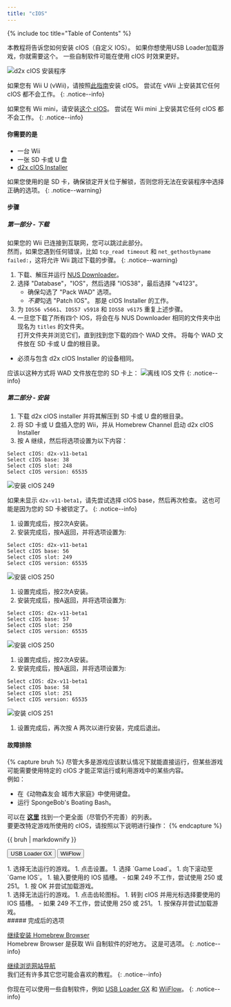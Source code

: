 ```yaml
---
title: "cIOS"
---
```


{% include toc title="Table of Contents" %}

本教程将告诉您如何安装 cIOS（自定义 IOS）。 如果你想使用USB Loader加载游戏，你就需要这个。 一些自制软件可能在使用 cIOS 时效果更好。

![d2x cIOS 安装程序](/images/cios/cIOS.png)

如果您有 Wii U (vWii)，请按照[此指南](https://wiiu.hacks.guide/#/vwii-modding)安装 cIOS。 尝试在 vWii 上安装其它任何 cIOS 都不会工作。
{: .notice--info}

如果您有 Wii mini，请安装[这个 cIOS](cios-mini)。 尝试在 Wii mini 上安装其它任何 cIOS 都不会工作。
{: .notice--info}

#### 你需要的是

- 一台 Wii
- 一张 SD 卡或 U 盘
- [d2x cIOS Installer](https://hbb1.oscwii.org/hbb/d2x-cios-installer/d2x-cios-installer.zip)

如果您使用的是 SD 卡，确保锁定开关位于解锁，否则您将无法在安装程序中选择正确的选项。
{: .notice--warning}

#### 步骤

##### 第一部分 - 下载

如果您的 Wii 已连接到互联网，您可以跳过此部分。 <br/> 然而，如果您遇到任何错误，比如 `tcp_read timeout` 和 `net_gethostbyname failed:`，这将允许 Wii 跳过下载的步骤。
{: .notice--warning}

1. 下载、解压并运行 [NUS Downloader](https://github.com/WiiDatabase/nusdownloader/releases/latest/download/NUSD-Mod-NUS-Fix.zip)。
1. 选择 "Database"，"IOS"，然后选择 "IOS38"，最后选择 "v4123"。
   - 确保勾选了 "Pack WAD" 选项。
   - *不要*勾选 "Patch IOS"。 那是 cIOS Installer 的工作。
1. 为 `IOS56 v5661`、`IOS57 v5918` 和 `IOS58 v6175` 重复上述步骤。
1. 一旦您下载了所有四个 IOS，将会在与 NUS Downloader 相同的文件夹中出现名为 `titles` 的文件夹。 <br/> 打开文件夹并浏览它们，直到找到您下载的四个 WAD 文件。 将每个 WAD 文件放在 SD 卡或 U 盘的根目录。
  - 必须与包含 d2x cIOS Installer 的设备相同。

应该以这种方式将 WAD 文件放在您的 SD 卡上： ![离线 IOS 文件](/images/cios/d2x_offline_ios.png)
{: .notice--info}
##### 第二部分 - 安装

1. 下载 d2x cIOS installer 并将其解压到 SD 卡或 U 盘的根目录。
1. 将 SD 卡或 U 盘插入您的 Wii，并从 Homebrew Channel 启动 d2x cIOS Installer
1. 按 A 继续，然后将选项设置为以下内容：

```
Select cIOS: d2x-v11-beta1
Select cIOS base: 38
Select cIOS slot: 248
Select cIOS version: 65535
```

![安装 cIOS 249](/images/cios/d2x_v11_248.png)

如果未显示 `d2x-v11-beta1`，请先尝试选择 cIOS base，然后再次检查。 这也可能是因为您的 SD 卡被锁定了。
{: .notice--info}

1. 设置完成后，按2次A安装。
1. 安装完成后，按A返回，并将选项设置为:

```
Select cIOS: d2x-v11-beta1
Select cIOS base: 56
Select cIOS slot: 249
Select cIOS version: 65535
```

![安装 cIOS 250](/images/cios/d2x_v11_249.png)

1. 设置完成后，按2次A安装。
1. 安装完成后，按A返回，并将选项设置为:

```
Select cIOS: d2x-v11-beta1
Select cIOS base: 57
Select cIOS slot: 250
Select cIOS version: 65535
```

![安装 cIOS 250](/images/cios/d2x_v11_250.png)

1. 设置完成后，按2次A安装。
1. 安装完成后，按A返回，并将选项设置为:

```
Select cIOS: d2x-v11-beta1
Select cIOS base: 58
Select cIOS slot: 251
Select cIOS version: 65535
```

![安装 cIOS 251](/images/cios/d2x_v11_251.png)

1. 设置完成后，再次按 A 两次以进行安装，完成后退出。

#### 故障排除

{% capture bruh %}
尽管大多是游戏应该默认情况下就能直接运行，但某些游戏可能需要使用特定的 cIOS 才能正常运行或利用游戏中的某些内容。<br> 例如：

- 在《动物森友会 城市大家庭》中使用键盘。
- 运行 SpongeBob's Boating Bash。

可以在 [**这里**](https://wiki.gbatemp.net/wiki/Wii_cIOS_base_Compatibility_List) 找到一个更全面（尽管仍不完善）的列表。<br> 要更改特定游戏所使用的 cIOS，请按照以下说明进行操作：
{% endcapture %}

<div class="notice--warning">{{ bruh | markdownify }}</div>

<button class="tablinks btn btn--large btn--primary" id="defaultOpen" onclick="openTab(event, 'usbloadergx')">USB Loader GX</button>
<button class="tablinks btn btn--large btn--info" onclick="openTab(event, 'wiiflow')">WiiFlow</button>

<div id="usbloadergx" class="blanktabcontent" markdown="1">
1. 选择无法运行的游戏。
1. 点击设置。
1. 选择 `Game Load`。
1. 向下滚动至 `Game IOS`。
1. 输入要使用的 IOS 插槽。
    - 如果 249 不工作，尝试使用 250 或 251。
1. 按 OK 并尝试加载游戏。
</div>
<div id="wiiflow" class="blanktabcontent" markdown="1">
1. 选择无法运行的游戏。
1. 点击齿轮图标。
1. 转到 cIOS 并用光标选择要使用的 IOS 插槽。
    - 如果 249 不工作，尝试使用 250 或 251。
1. 按保存并尝试加载游戏。
</div>
##### 完成后的选项

[继续安装 Homebrew Browser](hbb)<br> Homebrew Browser 是获取 Wii 自制软件的好地方。 这是可选项。
{: .notice--info}

[继续浏览网站导航](site-navigation)<br> 我们还有许多其它您可能会喜欢的教程。
{: .notice--info}

你现在可以使用一些自制软件，例如 [USB Loader GX](usbloadergx) 和 [WiiFlow](wiiflow)。
{: .notice--info}
